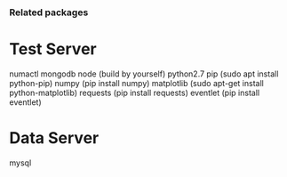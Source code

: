 ### Related packages ###
# Test Server
numactl
mongodb
node (build by yourself)
python2.7 
pip (sudo apt install python-pip)
numpy (pip install numpy)
matplotlib (sudo apt-get install python-matplotlib)
requests (pip install requests)
eventlet (pip install eventlet)

# Data Server
mysql